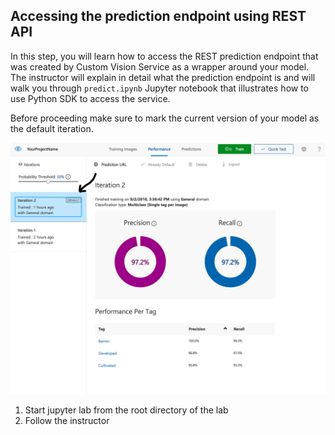 ## Accessing the prediction endpoint using REST API

In this step, you will learn how to access the REST prediction endpoint that was created by Custom Vision Service as a wrapper around your model. The instructor will explain in detail what the prediction endpoint is and will walk you through `predict.ipynb` Jupyter notebook that illustrates how to use Python SDK to access the service.

Before proceeding make sure to mark the current version of your model as the default iteration.

![Mark iteration](images/img12.PNG)


1. Start jupyter lab from the root directory of the lab
2. Follow the instructor


